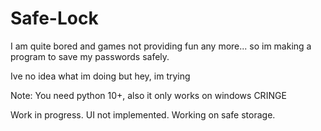 # Safe-Lock

I am quite bored and games not providing fun any more... so im making a program to save my passwords safely.

Ive no idea what im doing but hey, im trying

Note: You need python 10+, also it only works on windows CRINGE

Work in progress.
UI not implemented.
Working on safe storage.